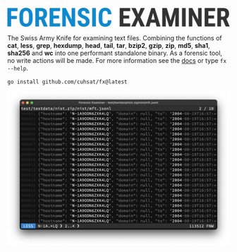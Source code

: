 ![](docs/img/logo.png "Forensic Examiner")

The Swiss Army Knife for examining text files. Combining the functions of **cat**, **less**, **grep**, **hexdump**, **head**, **tail**, **tar**, **bzip2**, **gzip**, **zip**, **md5**, **sha1**, **sha256** and **wc** into one performant standalone binary. As a forensic tool, no write actions will be made. For more information see the [docs](docs) or type `fx --help`.

```console
go install github.com/cuhsat/fx@latest
```

![](docs/img/grep.png)
